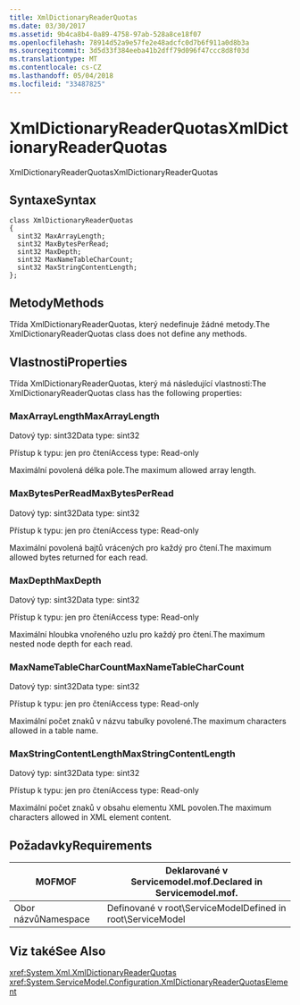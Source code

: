 ```yaml
---
title: XmlDictionaryReaderQuotas
ms.date: 03/30/2017
ms.assetid: 9b4ca8b4-0a89-4758-97ab-528a8ce18f07
ms.openlocfilehash: 78914d52a9e57fe2e48adcfc0d7b6f911a0d8b3a
ms.sourcegitcommit: 3d5d33f384eeba41b2dff79d096f47ccc8d8f03d
ms.translationtype: MT
ms.contentlocale: cs-CZ
ms.lasthandoff: 05/04/2018
ms.locfileid: "33487825"
---
```

# <a name="xmldictionaryreaderquotas"></a><span data-ttu-id="b4992-102">XmlDictionaryReaderQuotas</span><span class="sxs-lookup"><span data-stu-id="b4992-102">XmlDictionaryReaderQuotas</span></span>
<span data-ttu-id="b4992-103">XmlDictionaryReaderQuotas</span><span class="sxs-lookup"><span data-stu-id="b4992-103">XmlDictionaryReaderQuotas</span></span>  
  
## <a name="syntax"></a><span data-ttu-id="b4992-104">Syntaxe</span><span class="sxs-lookup"><span data-stu-id="b4992-104">Syntax</span></span>  
  
```  
class XmlDictionaryReaderQuotas  
{  
  sint32 MaxArrayLength;  
  sint32 MaxBytesPerRead;  
  sint32 MaxDepth;  
  sint32 MaxNameTableCharCount;  
  sint32 MaxStringContentLength;  
};  
```  
  
## <a name="methods"></a><span data-ttu-id="b4992-105">Metody</span><span class="sxs-lookup"><span data-stu-id="b4992-105">Methods</span></span>  
 <span data-ttu-id="b4992-106">Třída XmlDictionaryReaderQuotas, který nedefinuje žádné metody.</span><span class="sxs-lookup"><span data-stu-id="b4992-106">The XmlDictionaryReaderQuotas class does not define any methods.</span></span>  
  
## <a name="properties"></a><span data-ttu-id="b4992-107">Vlastnosti</span><span class="sxs-lookup"><span data-stu-id="b4992-107">Properties</span></span>  
 <span data-ttu-id="b4992-108">Třída XmlDictionaryReaderQuotas, který má následující vlastnosti:</span><span class="sxs-lookup"><span data-stu-id="b4992-108">The XmlDictionaryReaderQuotas class has the following properties:</span></span>  
  
### <a name="maxarraylength"></a><span data-ttu-id="b4992-109">MaxArrayLength</span><span class="sxs-lookup"><span data-stu-id="b4992-109">MaxArrayLength</span></span>  
 <span data-ttu-id="b4992-110">Datový typ: sint32</span><span class="sxs-lookup"><span data-stu-id="b4992-110">Data type: sint32</span></span>  
  
 <span data-ttu-id="b4992-111">Přístup k typu: jen pro čtení</span><span class="sxs-lookup"><span data-stu-id="b4992-111">Access type: Read-only</span></span>  
  
 <span data-ttu-id="b4992-112">Maximální povolená délka pole.</span><span class="sxs-lookup"><span data-stu-id="b4992-112">The maximum allowed array length.</span></span>  
  
### <a name="maxbytesperread"></a><span data-ttu-id="b4992-113">MaxBytesPerRead</span><span class="sxs-lookup"><span data-stu-id="b4992-113">MaxBytesPerRead</span></span>  
 <span data-ttu-id="b4992-114">Datový typ: sint32</span><span class="sxs-lookup"><span data-stu-id="b4992-114">Data type: sint32</span></span>  
  
 <span data-ttu-id="b4992-115">Přístup k typu: jen pro čtení</span><span class="sxs-lookup"><span data-stu-id="b4992-115">Access type: Read-only</span></span>  
  
 <span data-ttu-id="b4992-116">Maximální povolená bajtů vrácených pro každý pro čtení.</span><span class="sxs-lookup"><span data-stu-id="b4992-116">The maximum allowed bytes returned for each read.</span></span>  
  
### <a name="maxdepth"></a><span data-ttu-id="b4992-117">MaxDepth</span><span class="sxs-lookup"><span data-stu-id="b4992-117">MaxDepth</span></span>  
 <span data-ttu-id="b4992-118">Datový typ: sint32</span><span class="sxs-lookup"><span data-stu-id="b4992-118">Data type: sint32</span></span>  
  
 <span data-ttu-id="b4992-119">Přístup k typu: jen pro čtení</span><span class="sxs-lookup"><span data-stu-id="b4992-119">Access type: Read-only</span></span>  
  
 <span data-ttu-id="b4992-120">Maximální hloubka vnořeného uzlu pro každý pro čtení.</span><span class="sxs-lookup"><span data-stu-id="b4992-120">The maximum nested node depth for each read.</span></span>  
  
### <a name="maxnametablecharcount"></a><span data-ttu-id="b4992-121">MaxNameTableCharCount</span><span class="sxs-lookup"><span data-stu-id="b4992-121">MaxNameTableCharCount</span></span>  
 <span data-ttu-id="b4992-122">Datový typ: sint32</span><span class="sxs-lookup"><span data-stu-id="b4992-122">Data type: sint32</span></span>  
  
 <span data-ttu-id="b4992-123">Přístup k typu: jen pro čtení</span><span class="sxs-lookup"><span data-stu-id="b4992-123">Access type: Read-only</span></span>  
  
 <span data-ttu-id="b4992-124">Maximální počet znaků v názvu tabulky povolené.</span><span class="sxs-lookup"><span data-stu-id="b4992-124">The maximum characters allowed in a table name.</span></span>  
  
### <a name="maxstringcontentlength"></a><span data-ttu-id="b4992-125">MaxStringContentLength</span><span class="sxs-lookup"><span data-stu-id="b4992-125">MaxStringContentLength</span></span>  
 <span data-ttu-id="b4992-126">Datový typ: sint32</span><span class="sxs-lookup"><span data-stu-id="b4992-126">Data type: sint32</span></span>  
  
 <span data-ttu-id="b4992-127">Přístup k typu: jen pro čtení</span><span class="sxs-lookup"><span data-stu-id="b4992-127">Access type: Read-only</span></span>  
  
 <span data-ttu-id="b4992-128">Maximální počet znaků v obsahu elementu XML povolen.</span><span class="sxs-lookup"><span data-stu-id="b4992-128">The maximum characters allowed in XML element content.</span></span>  
  
## <a name="requirements"></a><span data-ttu-id="b4992-129">Požadavky</span><span class="sxs-lookup"><span data-stu-id="b4992-129">Requirements</span></span>  
  
|<span data-ttu-id="b4992-130">MOF</span><span class="sxs-lookup"><span data-stu-id="b4992-130">MOF</span></span>|<span data-ttu-id="b4992-131">Deklarované v Servicemodel.mof.</span><span class="sxs-lookup"><span data-stu-id="b4992-131">Declared in Servicemodel.mof.</span></span>|  
|---------|-----------------------------------|  
|<span data-ttu-id="b4992-132">Obor názvů</span><span class="sxs-lookup"><span data-stu-id="b4992-132">Namespace</span></span>|<span data-ttu-id="b4992-133">Definované v root\ServiceModel</span><span class="sxs-lookup"><span data-stu-id="b4992-133">Defined in root\ServiceModel</span></span>|  
  
## <a name="see-also"></a><span data-ttu-id="b4992-134">Viz také</span><span class="sxs-lookup"><span data-stu-id="b4992-134">See Also</span></span>  
 <xref:System.Xml.XmlDictionaryReaderQuotas>  
 <xref:System.ServiceModel.Configuration.XmlDictionaryReaderQuotasElement>

